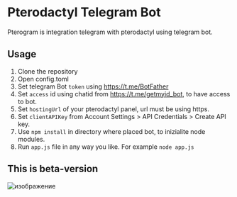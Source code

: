 # Pterodactyl Telegram Bot
Pterogram is integration telegram with pterodactyl using telegram bot.

## Usage
1. Clone the repository
2. Open config.toml
  1. Set telegram Bot `token` using https://t.me/BotFather
  2. Set `access` id using chatid from https://t.me/getmyid_bot, to have access to bot.
  3. Set `hostingUrl` of your pterodactyl panel, url must be using https.
  4. Set `clientAPIKey` from Account Settings > API Credentials > Create API key.
3. Use `npm install` in directory where placed bot, to inizialite node modules.
4. Run `app.js` file in any way you like. For example `node app.js`

## This is beta-version
![изображение](https://github.com/Fess23/pterogram/assets/93217484/c8541051-672a-4854-ba63-8a004f6b8bc7)
